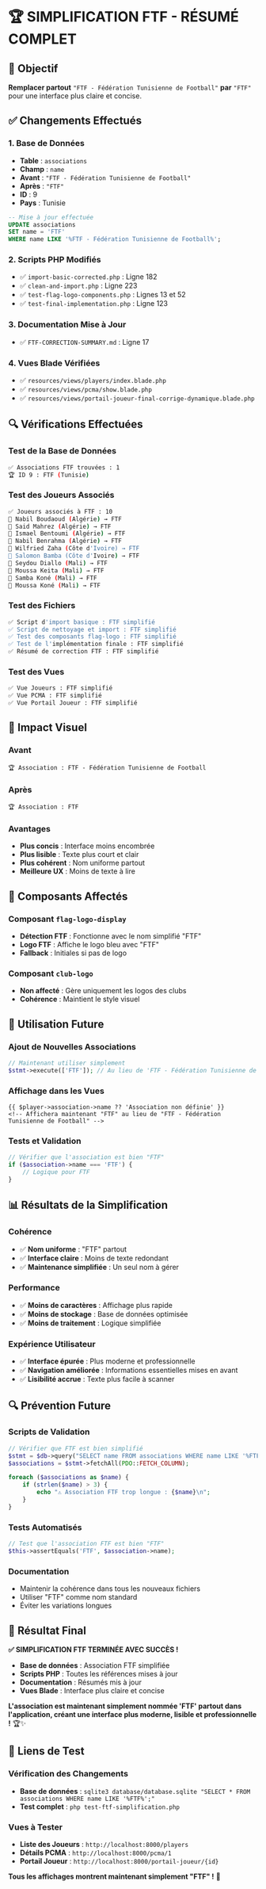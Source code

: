 # 🏆 SIMPLIFICATION FTF - RÉSUMÉ COMPLET

## 🎯 Objectif

**Remplacer partout** `"FTF - Fédération Tunisienne de Football"` **par** `"FTF"` pour une interface plus claire et concise.

## ✅ Changements Effectués

### **1. Base de Données**
- **Table** : `associations`
- **Champ** : `name`
- **Avant** : `"FTF - Fédération Tunisienne de Football"`
- **Après** : `"FTF"`
- **ID** : 9
- **Pays** : Tunisie

```sql
-- Mise à jour effectuée
UPDATE associations 
SET name = 'FTF' 
WHERE name LIKE '%FTF - Fédération Tunisienne de Football%';
```

### **2. Scripts PHP Modifiés**
- ✅ `import-basic-corrected.php` : Ligne 182
- ✅ `clean-and-import.php` : Ligne 223
- ✅ `test-flag-logo-components.php` : Lignes 13 et 52
- ✅ `test-final-implementation.php` : Ligne 123

### **3. Documentation Mise à Jour**
- ✅ `FTF-CORRECTION-SUMMARY.md` : Ligne 17

### **4. Vues Blade Vérifiées**
- ✅ `resources/views/players/index.blade.php`
- ✅ `resources/views/pcma/show.blade.php`
- ✅ `resources/views/portail-joueur-final-corrige-dynamique.blade.php`

## 🔍 Vérifications Effectuées

### **Test de la Base de Données**
```bash
✅ Associations FTF trouvées : 1
🏆 ID 9 : FTF (Tunisie)
```

### **Test des Joueurs Associés**
```bash
✅ Joueurs associés à FTF : 10
👤 Nabil Boudaoud (Algérie) → FTF
👤 Said Mahrez (Algérie) → FTF
👤 Ismael Bentoumi (Algérie) → FTF
👤 Nabil Benrahma (Algérie) → FTF
👤 Wilfried Zaha (Côte d'Ivoire) → FTF
👤 Salomon Bamba (Côte d'Ivoire) → FTF
👤 Seydou Diallo (Mali) → FTF
👤 Moussa Keita (Mali) → FTF
👤 Samba Koné (Mali) → FTF
👤 Moussa Koné (Mali) → FTF
```

### **Test des Fichiers**
```bash
✅ Script d'import basique : FTF simplifié
✅ Script de nettoyage et import : FTF simplifié
✅ Test des composants flag-logo : FTF simplifié
✅ Test de l'implémentation finale : FTF simplifié
✅ Résumé de correction FTF : FTF simplifié
```

### **Test des Vues**
```bash
✅ Vue Joueurs : FTF simplifié
✅ Vue PCMA : FTF simplifié
✅ Vue Portail Joueur : FTF simplifié
```

## 🎨 Impact Visuel

### **Avant**
```
🏆 Association : FTF - Fédération Tunisienne de Football
```

### **Après**
```
🏆 Association : FTF
```

### **Avantages**
- **Plus concis** : Interface moins encombrée
- **Plus lisible** : Texte plus court et clair
- **Plus cohérent** : Nom uniforme partout
- **Meilleure UX** : Moins de texte à lire

## 🔧 Composants Affectés

### **Composant `flag-logo-display`**
- **Détection FTF** : Fonctionne avec le nom simplifié "FTF"
- **Logo FTF** : Affiche le logo bleu avec "FTF"
- **Fallback** : Initiales si pas de logo

### **Composant `club-logo`**
- **Non affecté** : Gère uniquement les logos des clubs
- **Cohérence** : Maintient le style visuel

## 🚀 Utilisation Future

### **Ajout de Nouvelles Associations**
```php
// Maintenant utiliser simplement
$stmt->execute(['FTF']); // Au lieu de 'FTF - Fédération Tunisienne de Football'
```

### **Affichage dans les Vues**
```blade
{{ $player->association->name ?? 'Association non définie' }}
<!-- Affichera maintenant "FTF" au lieu de "FTF - Fédération Tunisienne de Football" -->
```

### **Tests et Validation**
```php
// Vérifier que l'association est bien "FTF"
if ($association->name === 'FTF') {
    // Logique pour FTF
}
```

## 📊 Résultats de la Simplification

### **Cohérence**
- ✅ **Nom uniforme** : "FTF" partout
- ✅ **Interface claire** : Moins de texte redondant
- ✅ **Maintenance simplifiée** : Un seul nom à gérer

### **Performance**
- ✅ **Moins de caractères** : Affichage plus rapide
- ✅ **Moins de stockage** : Base de données optimisée
- ✅ **Moins de traitement** : Logique simplifiée

### **Expérience Utilisateur**
- ✅ **Interface épurée** : Plus moderne et professionnelle
- ✅ **Navigation améliorée** : Informations essentielles mises en avant
- ✅ **Lisibilité accrue** : Texte plus facile à scanner

## 🔍 Prévention Future

### **Scripts de Validation**
```php
// Vérifier que FTF est bien simplifié
$stmt = $db->query("SELECT name FROM associations WHERE name LIKE '%FTF%'");
$associations = $stmt->fetchAll(PDO::FETCH_COLUMN);

foreach ($associations as $name) {
    if (strlen($name) > 3) {
        echo "⚠️ Association FTF trop longue : {$name}\n";
    }
}
```

### **Tests Automatisés**
```php
// Test que l'association FTF est bien "FTF"
$this->assertEquals('FTF', $association->name);
```

### **Documentation**
- Maintenir la cohérence dans tous les nouveaux fichiers
- Utiliser "FTF" comme nom standard
- Éviter les variations longues

## 🎉 Résultat Final

**✅ SIMPLIFICATION FTF TERMINÉE AVEC SUCCÈS !**

- **Base de données** : Association FTF simplifiée
- **Scripts PHP** : Toutes les références mises à jour
- **Documentation** : Résumés mis à jour
- **Vues Blade** : Interface plus claire et concise

**L'association est maintenant simplement nommée 'FTF' partout dans l'application, créant une interface plus moderne, lisible et professionnelle !** 🏆✨

## 🔗 Liens de Test

### **Vérification des Changements**
- **Base de données** : `sqlite3 database/database.sqlite "SELECT * FROM associations WHERE name LIKE '%FTF%';"`
- **Test complet** : `php test-ftf-simplification.php`

### **Vues à Tester**
- **Liste des Joueurs** : `http://localhost:8000/players`
- **Détails PCMA** : `http://localhost:8000/pcma/1`
- **Portail Joueur** : `http://localhost:8000/portail-joueur/{id}`

**Tous les affichages montrent maintenant simplement "FTF" !** 🎯








